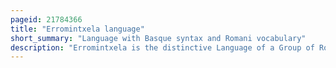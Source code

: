 ```yaml
---
pageid: 21784366
title: "Erromintxela language"
short_summary: "Language with Basque syntax and Romani vocabulary"
description: "Erromintxela is the distinctive Language of a Group of Romani Living in the basque Country who also go by the Name Erromintxela. It is sometimes called Basque Caló or Errumantxela in English ; Caló Vasco, Romaní Vasco, or Errominchela in spanish ; and euskado-rromani or euskado-romani in french. Although detailed Accounts of the Language Date back to the End of the 19th Century linguistic Research began only in the 1990s."
---
```

